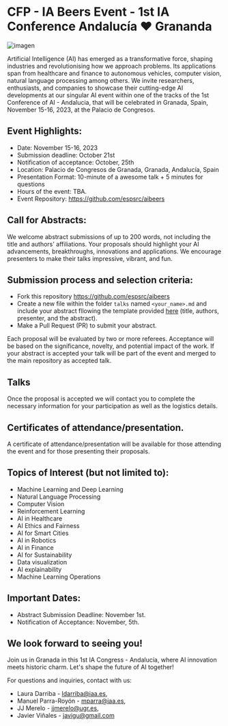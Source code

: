 # CFP - IA Beers Event - 1st IA Conference Andalucía :heart: Grananda

![imagen](https://github.com/espsrc/iabeers/assets/7033451/bcbdb351-47f4-47e2-998f-e376c140e954)


Artificial Intelligence (AI) has emerged as a transformative force, shaping industries and revolutionising how we approach problems. Its applications span from healthcare and finance to autonomous vehicles, computer vision, natural language processing among others. We invite researchers, enthusiasts,  and companies to showcase their cutting-edge AI developments at our singular AI event within one of the tracks of the 1st Conference of AI - Andalucia, that will be celebrated in Granada, Spain, November 15-16, 2023, at the Palacio de Congresos.

## Event Highlights:
- Date: November 15-16, 2023
- Submission deadline:  October 21st
- Notification of acceptance: October, 25th
- Location: Palacio de Congresos de Granada, Granada, Andalucía, Spain
- Presentation Format: 10-minute of a awesome talk + 5 minutes for questions
- Hours of the event: TBA.
- Event Repository: https://github.com/espsrc/aibeers

## Call for Abstracts: 

We welcome abstract submissions of up to 200 words, not including the title and authors' affiliations. Your proposals should highlight your AI advancements, breakthroughs, innovations and applications. We encourage presenters to make their talks impressive, vibrant, and fun. 

## Submission process and selection criteria:

- Fork this repository https://github.com/espsrc/aibeers
- Create a new file within the folder `talks` named `<your_name>.md` and include your abstract fllowing the template provided [here](talks/README.md) (title, authors, presenter, and the abstract).
- Make a Pull Request (PR) to submit your abstract.

Each proposal will be evaluated by two or more referees. Acceptance will be based on the significance, novelty, and potential impact of the work. If your abstract is accepted your talk will be part of the event and merged to the main repository as accepted talk.

## Talks
Once the proposal is accepted we will contact you to complete the necessary information for your participation as well as the logistics details.

##  Certificates of attendance/presentation.
A certificate of attendance/presentation will be available for those attending the event and for those presenting their proposals.


## Topics of Interest (but not limited to):

- Machine Learning and Deep Learning
- Natural Language Processing
- Computer Vision
- Reinforcement Learning
- AI in Healthcare
- AI Ethics and Fairness
- AI for Smart Cities
- AI in Robotics
- AI in Finance
- AI for Sustainability
- Data visualization
- AI explainability
- Machine Learning Operations


## Important Dates:

- Abstract Submission Deadline: November 1st.
- Notification of Acceptance: November, 5th.

##  We look forward to seeing you!

Join us in Granada in this 1st IA Congress - Andalucía, where AI innovation meets historic charm. Let's shape the future of AI together!

For questions and inquiries, contact with us:
- Laura Darriba - ldarriba@iaa.es,
- Manuel Parra-Royón - mparra@iaa.es,
- JJ Merelo - jjmerelo@ugr.es,
- Javier Viñales - javigu@gmail.com 
